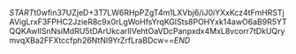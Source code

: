 $START$t0wfin37UZjeD+3T7LW6RHpPZgT4m1LXVbj6/iJ0iYXxKcz4tFmHRSTjAVigLrxF3FPHC2JzieR8c9x0rLgWoHfsYrqKGlSts8POHYxk14awO6aB9R5YTQQKAwIlSnNsiMdRU5tDArUkcarIlVehtOaVDcPanpxdx4MxL8vcorr7tDkUQrymvqXBa2FFXtccfph26NtNI9YrZrfLraBDcw==$END$
